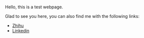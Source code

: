 <p>Hello, this is a test webpage. </p>
<p>Glad to see you here, you can also find me with the following links: </p>

<ul>
  <li> <a href = "https://www.zhihu.com/people/william-xie-37"> Zhihu </a></li>
  <li> <a href = "https://www.linkedin.com/in/williamzmx/"> Linkedin </a></li>
</ul>
